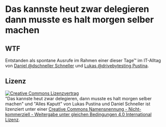 Das kannste heut zwar delegieren dann musste es halt morgen selber machen
=========================================================================

## WTF
Entstanden als spontane Ausrufe im Rahmen einer dieser Tage™ im IT-Alltag von [Daniel @dschneller Schneller](https://twitter.com/dschneller) und [Lukas @drivebytesting Pustina](https://twitter.com/drivebytesting). 


## Lizenz
<a rel="license" href="http://creativecommons.org/licenses/by-nc-sa/4.0/"><img alt="Creative Commons Lizenzvertrag" style="border-width:0" src="https://i.creativecommons.org/l/by-nc-sa/4.0/88x31.png" /></a><br /><span xmlns:dct="http://purl.org/dc/terms/" href="http://purl.org/dc/dcmitype/Text" property="dct:title" rel="dct:type">"Das kannste heut zwar delegieren, dann musste es halt morgen selber machen" und "Alles Kaputt"</span> von <span xmlns:cc="http://creativecommons.org/ns#" property="cc:attributionName">Lukas Pustina und Daniel Schneller</span> ist lizenziert unter einer <a rel="license" href="http://creativecommons.org/licenses/by-nc-sa/4.0/">Creative Commons Namensnennung - Nicht-kommerziell - Weitergabe unter gleichen Bedingungen 4.0 International Lizenz</a>.
